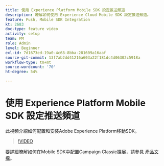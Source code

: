 ```yaml
---
title: 使用 Experience Platform Mobile SDK 設定推送頻道
description: 瞭解如何使用 Experience Cloud Mobile SDK 設定推送頻道。
feature: Push, Mobile SDK Integration
kt: 2683
doc-type: feature video
activity: setup
team: PM
role: Admin
level: Beginner
exl-id: 7d1673ed-19a0-4c68-8bba-281609a16aaf
source-git-commit: 13f7ab2dd41216a603a22f181dc4d06302c5918a
workflow-type: tm+mt
source-wordcount: '70'
ht-degree: 54%

---
```


# 使用 Experience Platform Mobile SDK 設定推送頻道

此視頻介紹如何配置和安裝Adobe Experience Platform移動SDK。

>[!VIDEO](https://video.tv.adobe.com/v/27699?quality=12&learn=on)

要詳細瞭解如何在Mobile SDK中配置Campaign Classic擴展，請參見 [產品文檔](https://aep-sdks.gitbook.io/docs/using-mobile-extensions/adobe-campaignclassic)。
